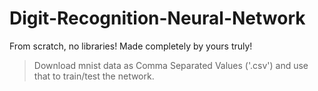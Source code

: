 # Digit-Recognition-Neural-Network
From scratch, no libraries! Made completely by yours truly!

> Download mnist data as Comma Separated Values ('.csv') and use that to train/test the network.
